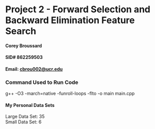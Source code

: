 # Project 2 - Forward Selection and Backward Elimination Feature Search  
#### Corey Broussard  
#### SID# 862259503  
#### Email: cbrou002@ucr.edu  
### Command Used to Run Code
g++ -O3 -march=native -funroll-loops -flto -o main main.cpp  

#### My Personal Data Sets
Large Data Set: 35  
Small Data Set: 6
